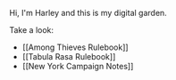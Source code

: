 Hi, I'm Harley and this is my digital garden.

Take a look:
- [[Among Thieves Rulebook]]
- [[Tabula Rasa Rulebook]]
- [[New York Campaign Notes]]